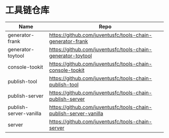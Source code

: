 # 工具链仓库

| Name                   | Repo                                                             |
| ---------------------- | ---------------------------------------------------------------- |
| generator-frank        | https://github.com/juventusfc/tools-chain-generator-frank        |
| generator-toytool      | https://github.com/juventusfc/tools-chain-generator-toytool      |
| console-tookit         | https://github.com/juventusfc/tools-chain-console-tookit         |
| publish-tool           | https://github.com/juventusfc/tools-chain-publish-tool           |
| publish-server         | https://github.com/juventusfc/tools-chain-publish-server         |
| publish-server-vanilla | https://github.com/juventusfc/tools-chain-publish-server-vanilla |
| server                 | https://github.com/juventusfc/tools-chain-server                 |
